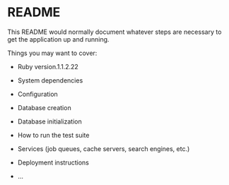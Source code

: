 # README

This README would normally document whatever steps are necessary to get the
application up and running.

Things you may want to cover:

* Ruby version.1.1.2.22

* System dependencies

* Configuration

* Database creation

* Database initialization

* How to run the test suite

* Services (job queues, cache servers, search engines, etc.)

* Deployment instructions

* ...
